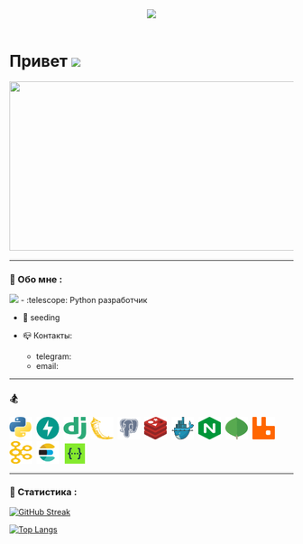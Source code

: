 <div id="header" align="center">
  <img src="https://media.giphy.com/media/M9gbBd9nbDrOTu1Mqx/giphy.gif" width="100"/>
  <!--
  <div id="badges">
    <a href="https://t.me/slntmnd">
      <img src="https://img.shields.io/badge/Telegram-blue?style=for-the-badge&logo=telegram&logoColor=white" alt="LinkedIn Badge"/>
    </a>
    <a href="mailto:wdsbogomolov@gmail.com">
      <img src="https://img.shields.io/badge/Gmail-red?style=for-the-badge&logo=gmail&logoColor=white" alt="Youtube Badge"/>
    </a>
  -->
  </div>
  <img src="https://komarev.com/ghpvc/?username=DmitriiBogomolov&style=flat-square&color=blue" alt=""/>
  <h1>
    Привет
    <img src="https://media.giphy.com/media/hvRJCLFzcasrR4ia7z/giphy.gif" width="30px"/>
  </h1>
</div>
<div align="center">
  <img src="https://media.giphy.com/media/dWesBcTLavkZuG35MI/giphy.gif" width="600" height="300"/>
</div>

---

### 🏃 Обо мне :
<img src="https://media.giphy.com/media/WUlplcMpOCEmTGBtBW/giphy.gif" width="30">
- :telescope: Python разработчик

- :seedling: seeding

- 📪 Контакты:
  - telegram:
  - email:

---

### 🏂
<div>
  <img src="https://github.com/DmitriiBogomolov/dmitriibogomolov/blob/main/icons/python.svg" title="python" alt="python" width="40" height="40"/>&nbsp;
  <img src="https://github.com/DmitriiBogomolov/dmitriibogomolov/blob/main/icons/fastapi.svg" title="fastapi" alt="fastapi" width="40" height="40"/>&nbsp;
  <img src="https://github.com/DmitriiBogomolov/dmitriibogomolov/blob/main/icons/django.svg" title="django" alt="django" width="40" height="40"/>&nbsp;
  <img src="https://github.com/DmitriiBogomolov/dmitriibogomolov/blob/main/icons/flask_edited.svg" title="flask" alt="flask" width="40" height="40"/>&nbsp;
  <img src="https://github.com/DmitriiBogomolov/dmitriibogomolov/blob/main/icons/postgresql.svg" title="postgresql" alt="postgresql" width="40" height="40"/>&nbsp;
  <img src="https://github.com/DmitriiBogomolov/dmitriibogomolov/blob/main/icons/redis.svg" title="redis" alt="redis" width="40" height="40"/>&nbsp;
  <img src="https://github.com/DmitriiBogomolov/dmitriibogomolov/blob/main/icons/docker_edited.svg" title="docker compose" alt="docker compose" width="40" height="40"/>&nbsp;
  <img src="https://github.com/DmitriiBogomolov/dmitriibogomolov/blob/main/icons/nginx_edited.svg" title="nginx" alt="nginx" width="40" height="40"/>&nbsp;
  <img src="https://github.com/DmitriiBogomolov/dmitriibogomolov/blob/main/icons/mongo_edited.svg" title="mongodb" alt="mongodb" width="40" height="40"/>&nbsp;
  <img src="https://github.com/DmitriiBogomolov/dmitriibogomolov/blob/main/icons/rabbit_edited.svg" title="rabbitmq" alt="rabbitmq" width="40" height="40"/>&nbsp;
  <img src="https://github.com/DmitriiBogomolov/dmitriibogomolov/blob/main/icons/kafka_edited.svg" title="apache kafka" alt="apache kafka" width="40" height="40"/>&nbsp;
  <img src="https://github.com/DmitriiBogomolov/dmitriibogomolov/blob/main/icons/elastic.svg" title="elasticsearch" alt="elasticsearch" width="40" height="40"/>&nbsp;
  <img src="https://github.com/DmitriiBogomolov/dmitriibogomolov/blob/main/icons/swagger.svg" title="swagger" alt="swagger" width="40" height="40"/>&nbsp;
</div>

---

### 🔺 Статистика :
[![GitHub Streak](http://github-readme-streak-stats.herokuapp.com?user=DmitriiBogomolov&theme=dark&background=000000)](https://git.io/streak-stats)

[![Top Langs](https://github-readme-stats.vercel.app/api/top-langs/?username=DmitriiBogomolov&layout=compact&theme=vision-friendly-dark)](https://github.com/anuraghazra/github-readme-stats)
